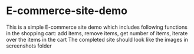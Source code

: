 # E-commerce-site-demo

This is a simple E-commerce site demo which includes following functions in the shopping cart: add items, remove items, get number of items, iterate over the items in the cart
The completed site should look like the images in screenshots folder
